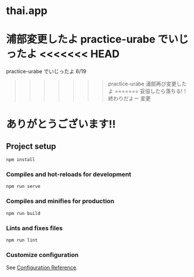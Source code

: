 # thai.app

浦部変更したよ
practice-urabe でいじったよ
<<<<<<< HEAD
=======
practice-urabe でいじったよ 6/19
>>>>>>> practice-urabe
浦部再び変更したよ
=======
妥協したら落ちる!！
終わりだよー
変更
# ありがとうございます!!

## Project setup

```
npm install
```

### Compiles and hot-reloads for development

```
npm run serve
```

### Compiles and minifies for production

```
npm run build
```

### Lints and fixes files

```
npm run lint
```

### Customize configuration

See [Configuration Reference](https://cli.vuejs.org/config/).
